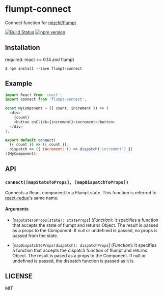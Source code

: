 flumpt-connect
==============
Connect function for [mizchi/flumpt](https://github.com/mizchi/flumpt)

[![Build Status](https://travis-ci.org/ucho/flumpt-connect.svg?branch=master)](https://travis-ci.org/ucho/flumpt-connect)
[![npm version](https://badge.fury.io/js/flumpt-connect.svg)](https://badge.fury.io/js/flumpt-connect)

Installation
------------

required: react >= 0.14 and flumpt

```
$ npm install --save flumpt-connect
```

Example
-------

```js
import React from 'react';
import connect from 'flumpt-connect';

const MyComponent = ({ count, increment }) => (
  <div>
    {count}
    <button onClick={increment}>increment</button>
  </div>
);

export default connect(
  ({ count }) => ({ count }),
  dispatch => ({ increment: () => dispatch('increment') })
)(MyComponent);
```

API
------

### `connect([mapStateToProps], [mapDispatchToProps])`

Connects a React component to a Flumpt state. This function is referred to [react-redux](https://github.com/reactjs/react-redux)'s same name.

#### Arguments

* [`mapStateToProps(state): stateProps`] \(*Function*): It specifies a function that accepts the state of flumpt and returns Object. The result is passed as a props to the Component. If null or undefined is passed, no props is passed from the state.

* [`mapDispatchToProps(dispatch): dispatchProps`] \(*Function*): It specifies a function that accepts the dispatch function of flumpt and returns Object. The result is pased as a props to the Component. If null or undefined is passed, the dispatch function is passed as it is.

LICENSE
-------
MIT
